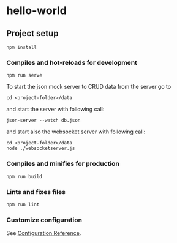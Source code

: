 # hello-world

## Project setup
```
npm install
```

### Compiles and hot-reloads for development
```
npm run serve
```

To start the json mock server to CRUD data from the server go to 
```
cd <project-folder>/data
```
and start the server with following call:
```
json-server --watch db.json
```

and start also the websocket server with following call:
```
cd <project-folder>/data
node ./websocketserver.js
```

### Compiles and minifies for production
```
npm run build
```

### Lints and fixes files
```
npm run lint
```

### Customize configuration
See [Configuration Reference](https://cli.vuejs.org/config/).
